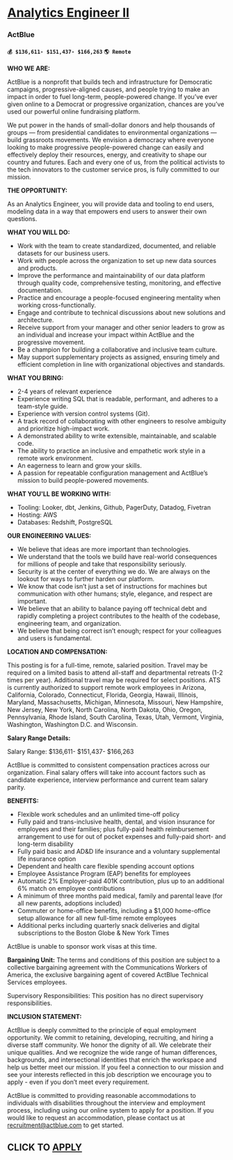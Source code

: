 # [Analytics Engineer II](https://www.remotewlb.com/apply/analytics-engineer-ii-123035)  
### ActBlue  
#### `💰 $136,611- $151,437- $166,263` `🌎 Remote`  

**WHO WE ARE:**

ActBlue is a nonprofit that builds tech and infrastructure for Democratic campaigns, progressive-aligned causes, and people trying to make an impact in order to fuel long-term, people-powered change. If you’ve ever given online to a Democrat or progressive organization, chances are you’ve used our powerful online fundraising platform.

We put power in the hands of small-dollar donors and help thousands of groups — from presidential candidates to environmental organizations — build grassroots movements. We envision a democracy where everyone looking to make progressive people-powered change can easily and effectively deploy their resources, energy, and creativity to shape our country and futures. Each and every one of us, from the political activists to the tech innovators to the customer service pros, is fully committed to our mission.

**THE OPPORTUNITY:**

As an Analytics Engineer, you will provide data and tooling to end users, modeling data in a way that empowers end users to answer their own questions.

**WHAT YOU WILL DO:**

  * Work with the team to create standardized, documented, and reliable datasets for our business users.
  * Work with people across the organization to set up new data sources and products.
  * Improve the performance and maintainability of our data platform through quality code, comprehensive testing, monitoring, and effective documentation.
  * Practice and encourage a people-focused engineering mentality when working cross-functionally.
  * Engage and contribute to technical discussions about new solutions and architecture.
  * Receive support from your manager and other senior leaders to grow as an individual and increase your impact within ActBlue and the progressive movement.
  * Be a champion for building a collaborative and inclusive team culture.
  * May support supplementary projects as assigned, ensuring timely and efficient completion in line with organizational objectives and standards.

**WHAT YOU BRING:**

  * 2-4 years of relevant experience
  * Experience writing SQL that is readable, performant, and adheres to a team-style guide.
  * Experience with version control systems (Git).
  * A track record of collaborating with other engineers to resolve ambiguity and prioritize high-impact work.
  * A demonstrated ability to write extensible, maintainable, and scalable code.
  * The ability to practice an inclusive and empathetic work style in a remote work environment.
  * An eagerness to learn and grow your skills.
  * A passion for repeatable configuration management and ActBlue’s mission to build people-powered movements.

**WHAT YOU'LL BE WORKING WITH:**

  * Tooling: Looker, dbt, Jenkins, Github, PagerDuty, Datadog, Fivetran
  * Hosting: AWS
  * Databases: Redshift, PostgreSQL

**OUR ENGINEERING VALUES:**

  * We believe that ideas are more important than technologies.
  * We understand that the tools we build have real-world consequences for millions of people and take that responsibility seriously.
  * Security is at the center of everything we do. We are always on the lookout for ways to further harden our platform.
  * We know that code isn’t just a set of instructions for machines but communication with other humans; style, elegance, and respect are important.
  * We believe that an ability to balance paying off technical debt and rapidly completing a project contributes to the health of the codebase, engineering team, and organization.
  * We believe that being correct isn’t enough; respect for your colleagues and users is fundamental.

**LOCATION AND COMPENSATION:**

This posting is for a full-time, remote, salaried position. Travel may be required on a limited basis to attend all-staff and departmental retreats (1-2 times per year). Additional travel may be required for select positions. ATS is currently authorized to support remote work employees in Arizona, California, Colorado, Connecticut, Florida, Georgia, Hawaii, Illinois, Maryland, Massachusetts, Michigan, Minnesota, Missouri, New Hampshire, New Jersey, New York, North Carolina, North Dakota, Ohio, Oregon, Pennsylvania, Rhode Island, South Carolina, Texas, Utah, Vermont, Virginia, Washington, Washington D.C. and Wisconsin.

**Salary Range Details:**

Salary Range: $136,611- $151,437- $166,263

ActBlue is committed to consistent compensation practices across our organization. Final salary offers will take into account factors such as candidate experience, interview performance and current team salary parity.

**BENEFITS:**

  * Flexible work schedules and an unlimited time-off policy
  * Fully paid and trans-inclusive health, dental, and vision insurance for employees and their families; plus fully-paid health reimbursement arrangement to use for out of pocket expenses and fully-paid short- and long-term disability 
  * Fully paid basic and AD&D life insurance and a voluntary supplemental life insurance option
  * Dependent and health care flexible spending account options
  * Employee Assistance Program (EAP) benefits for employees 
  * Automatic 2% Employer-paid 401K contribution, plus up to an additional 6% match on employee contributions
  * A minimum of three months paid medical, family and parental leave (for all new parents, adoptions included)
  * Commuter or home-office benefits, including a $1,000 home-office setup allowance for all new full-time remote employees
  * Additional perks including quarterly snack deliveries and digital subscriptions to the Boston Globe & New York Times

ActBlue is unable to sponsor work visas at this time.  

**Bargaining Unit:** The terms and conditions of this position are subject to a collective bargaining agreement with the Communications Workers of America, the exclusive bargaining agent of covered ActBlue Technical Services employees.

Supervisory Responsibilities: This position has no direct supervisory responsibilities.  

**INCLUSION STATEMENT:**

ActBlue is deeply committed to the principle of equal employment opportunity. We commit to retaining, developing, recruiting, and hiring a diverse staff community. We honor the dignity of all. We celebrate their unique qualities. And we recognize the wide range of human differences, backgrounds, and intersectional identities that enrich the workspace and help us better meet our mission. If you feel a connection to our mission and see your interests reflected in this job description we encourage you to apply - even if you don’t meet every requirement.

ActBlue is committed to providing reasonable accommodations to individuals with disabilities throughout the interview and employment process, including using our online system to apply for a position. If you would like to request an accommodation, please contact us at recruitment@actblue.com to get started.

  
## CLICK TO [APPLY](https://www.remotewlb.com/apply/analytics-engineer-ii-123035)

